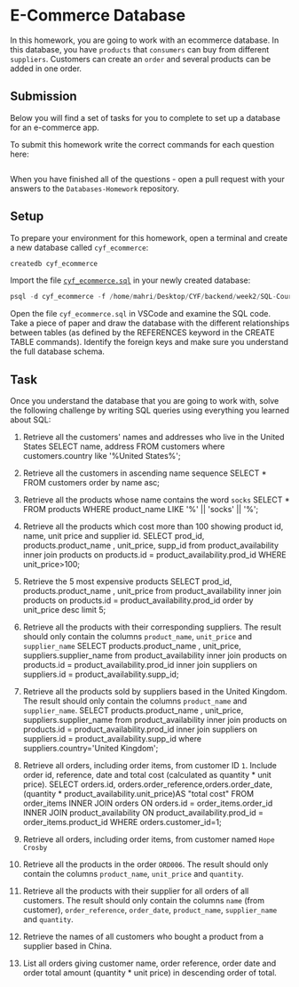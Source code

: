 # E-Commerce Database

In this homework, you are going to work with an ecommerce database. In this database, you have `products` that `consumers` can buy from different `suppliers`. Customers can create an `order` and several products can be added in one order.

## Submission

Below you will find a set of tasks for you to complete to set up a database for an e-commerce app.

To submit this homework write the correct commands for each question here:
```sql


```

When you have finished all of the questions - open a pull request with your answers to the `Databases-Homework` repository.

## Setup

To prepare your environment for this homework, open a terminal and create a new database called `cyf_ecommerce`:

```sql
createdb cyf_ecommerce
```

Import the file [`cyf_ecommerce.sql`](./cyf_ecommerce.sql) in your newly created database:

```sql
psql -d cyf_ecommerce -f /home/mahri/Desktop/CYF/backend/week2/SQL-Coursework-Week2/2-exercises/cyf_ecommerce.sql
```

Open the file `cyf_ecommerce.sql` in VSCode and examine the SQL code. Take a piece of paper and draw the database with the different relationships between tables (as defined by the REFERENCES keyword in the CREATE TABLE commands). Identify the foreign keys and make sure you understand the full database schema.

## Task

Once you understand the database that you are going to work with, solve the following challenge by writing SQL queries using everything you learned about SQL:

1. Retrieve all the customers' names and addresses who live in the United States
SELECT name, address FROM customers where customers.country like '%United States%';

2. Retrieve all the customers in ascending name sequence
SELECT * FROM customers order by name asc;

3. Retrieve all the products whose name contains the word `socks`
SELECT * FROM products WHERE product_name LIKE '%' || 'socks'  || '%';

4. Retrieve all the products which cost more than 100 showing product id, name, unit price and supplier id.
      SELECT prod_id, products.product_name , unit_price, supp_id from product_availability
       inner join products on products.id = product_availability.prod_id WHERE unit_price>100;

5. Retrieve the 5 most expensive products
   SELECT prod_id, products.product_name , unit_price from product_availability
      inner join products on products.id = product_availability.prod_id order by unit_price desc
         limit 5;

6. Retrieve all the products with their corresponding suppliers. The result should only contain the columns `product_name`, `unit_price` and `supplier_name`
      SELECT products.product_name , unit_price, suppliers.supplier_name from product_availability 
      inner join products on products.id = product_availability.prod_id 
      inner join suppliers on suppliers.id = product_availability.supp_id; 


7. Retrieve all the products sold by suppliers based in the United Kingdom. The result should only contain the columns `product_name` and `supplier_name`.
   SELECT products.product_name , unit_price, suppliers.supplier_name from product_availability 
      inner join products on products.id = product_availability.prod_id 
      inner join suppliers on suppliers.id = product_availability.supp_id
         where suppliers.country='United Kingdom'; 

8. Retrieve all orders, including order items, from customer ID `1`. Include order id, reference, date and total cost (calculated as quantity * unit price).
      SELECT orders.id, orders.order_reference,orders.order_date,(quantity * product_availability.unit_price)AS "total cost" FROM order_items
       INNER JOIN orders ON orders.id = order_items.order_id 
       INNER JOIN product_availability ON product_availability.prod_id = order_items.product_id 
       WHERE orders.customer_id=1; 

9. Retrieve all orders, including order items, from customer named `Hope Crosby`
10. Retrieve all the products in the order `ORD006`. The result should only contain the columns `product_name`, `unit_price` and `quantity`.
11. Retrieve all the products with their supplier for all orders of all customers. The result should only contain the columns `name` (from customer), `order_reference`, `order_date`, `product_name`, `supplier_name` and `quantity`.
12. Retrieve the names of all customers who bought a product from a supplier based in China.
13. List all orders giving customer name, order reference, order date and order total amount (quantity * unit price) in descending order of total.

